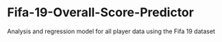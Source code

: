 # Fifa-19-Overall-Score-Predictor
Analysis and regression model for all player data using the Fifa 19 dataset

